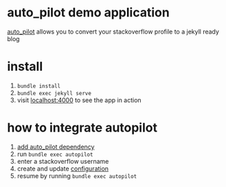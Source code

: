 # auto_pilot demo application

[auto_pilot](http://www.github.com/lfender6445/auto_pilot) allows you to convert your stackoverflow profile to a jekyll ready blog

# install

1. `bundle install`
2. `bundle exec jekyll serve`
3. visit [localhost:4000](http://localhost:4000) to see the app in action

# how to integrate autopilot

1. [add auto_pilot dependency](https://github.com/lfender6445/auto_pilot_demo/blob/master/Gemfile#L7)
2. run `bundle exec autopilot`
3. enter a stackoverflow username
4. create and update [configuration](https://github.com/lfender6445/auto_pilot_demo/blob/master/auto_pilot_config.rb)
5. resume by running `bundle exec autopilot`
